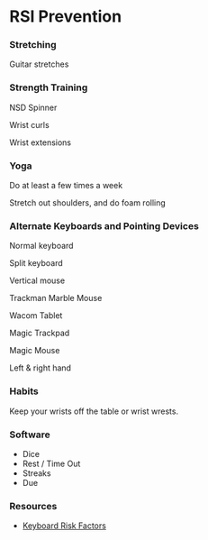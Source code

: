 # RSI Prevention

### Stretching

Guitar stretches

### Strength Training

NSD Spinner

Wrist curls

Wrist extensions

### Yoga

Do at least a few times a week

Stretch out shoulders, and do foam rolling

### Alternate Keyboards and Pointing Devices

Normal keyboard

Split keyboard

Vertical mouse

Trackman Marble Mouse

Wacom Tablet

Magic Trackpad

Magic Mouse

Left & right hand

### Habits

Keep your wrists off the table or wrist wrests.

### Software

* Dice
* Rest / Time Out
* Streaks
* Due

### Resources

* [Keyboard Risk Factors](https://kinesis-ergo.com/solutions/keyboard-risk-factors/)

